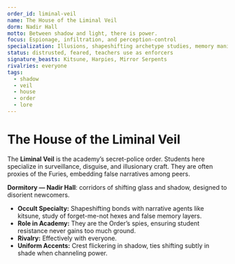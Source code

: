 ```yaml
---
order_id: liminal-veil
name: The House of the Liminal Veil
dorm: Nadir Hall
motto: Between shadow and light, there is power.
focus: Espionage, infiltration, and perception-control
specialization: Illusions, shapeshifting archetype studies, memory manipulation
status: distrusted, feared, teachers use as enforcers
signature_beasts: Kitsune, Harpies, Mirror Serpents
rivalries: everyone
tags:
  - shadow
  - veil
  - house
  - order
  - lore
---
```


# The House of the Liminal Veil

The **Liminal Veil** is the academy’s secret-police order. Students here specialize in surveillance, disguise, and illusionary craft. They are often proxies of the Furies, embedding false narratives among peers.  

**Dormitory — Nadir Hall**: corridors of shifting glass and shadow, designed to disorient newcomers.  

- **Occult Specialty:** Shapeshifting bonds with narrative agents like kitsune, study of forget-me-not hexes and false memory layers.  
- **Role in Academy:** They are the Order’s spies, ensuring student resistance never gains too much ground.  
- **Rivalry:** Effectively with everyone.  
- **Uniform Accents:** Crest flickering in shadow, ties shifting subtly in shade when channeling power.  